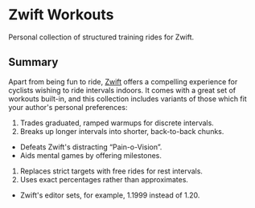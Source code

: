 # Zwift Workouts

Personal collection of structured training rides for Zwift.

## Summary  

Apart from being fun to ride, [Zwift](http://zwift.com) offers a compelling experience for cyclists wishing to ride intervals indoors. It comes with a great set of workouts built-in, and this collection includes variants of those which fit your author's personal preferences:

1. Trades graduated, ramped warmups for discrete intervals.
1. Breaks up longer intervals into shorter, back-to-back chunks.
  - Defeats Zwift's distracting “Pain-o-Vision”.
  - Aids mental games by offering milestones.
1. Replaces strict targets with free rides for rest intervals.
1. Uses exact percentages rather than approximates.
  - Zwift's editor sets, for example, 1.1999 instead of 1.20.
